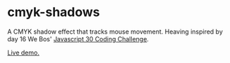 # cmyk-shadows

A CMYK shadow effect that tracks mouse movement. Heaving inspired by day 16 We Bos' [Javascript 30 Coding Challenge](https://javascript30.com/).

[Live demo.](https://codepen.io/manudawber/pen/rNVOEoG)